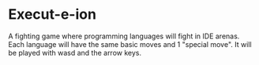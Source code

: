 # Execut-e-ion

A fighting game where programming languages will fight in IDE arenas.
Each language will have the same basic moves and 1 "special move".
It will be played with wasd and the arrow keys.

